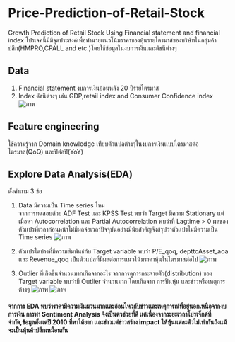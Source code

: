 # Price-Prediction-of-Retail-Stock
Growth Prediction of Retail Stock Using Financial statement and financial index
โปรเจคนี้มีมีจุดประสงค์เพื่อทำนายเเนวโน้มราคาของหุ้นรายไตรมาสของบริษัทในกลุ่มค้าปลีก(HMPRO,CPALL and etc.)โดยใช้ข้อมูลในงบการเงินเเละดัชนีต่างๆ

## Data
1. Financial statement งบการเงินย้อนหลัง 20 ปีรายไตรมาส
2. Index ดัชนีต่างๆ เช่น GDP,retail index and Consumer Confidence index
![ภาพ](https://github.com/juliee235/Growth-Prediction-of-Retail-Stock/assets/138569824/0f7cc7c9-96bb-4d7c-a26a-f5f28eb6be16)

## Feature engineering
ใช้ความรู้จาก Domain knowledge เทียบตัวเเปลต่างๆในงบการเงินเเบบไตรมาสต่อไตรมาส(QoQ) เเละปีต่อปี(YoY)

## Explore Data Analysis(EDA)
ตั้งคำถาม 3 ข้อ
1. Data มีความเป็น Time series ไหม\
   จากการทดสอบด้วย ADF Test เเละ KPSS Test พบว่า Target มีความ Stationary เเต่เมื่อหา Autocorrelation เเละ Partial Autocorrelation พบว่าที่ Lagtime > 0 ผลของตัวเเปรที่เวลาก่อนหน้าไม่มีผลจ่อเวลาปัจจุบันอย่างมีนัยสำคัญจึงสรุปว่าตัวเเปรไม่มีความเป็น Time series
   ![ภาพ](https://github.com/juliee235/Growth-Prediction-of-Retail-Stock/assets/138569824/7de69e93-8f4c-4549-b0ed-dfc1902a5e14)

2. ตัวเเปรใดบ้างที่มีความสัมพันธ์กับ Target variable
   พบว่า P/E_qoq, depttoAsset_aoa เเละ Revenue_qoq เป็นตัวเเปลที่มีผลต่อการเเนวโน้มราคาหุ้นในไตรมาสต่อไป
   ![ภาพ](https://github.com/juliee235/Growth-Prediction-of-Retail-Stock/assets/138569824/62c8d771-4022-42ac-bc25-388939e8628d)

3. Outlier ที่เกิดขึ้นจำนวนมากเกิดจากอะไร
   จากการดูการกระจายตัว(distribution) ของ Target variable พบว่ามี Outlier จำนวนมาก โดยเกิดจาก การปั่นหุ้น เเละข่าวหรือเหตุการต่างๆ
   ![ภาพ](https://github.com/juliee235/Growth-Prediction-of-Retail-Stock/assets/138569824/f597bac7-f6a1-4c66-a62a-ff912db1a271)
   ![ภาพ](https://github.com/juliee235/Growth-Prediction-of-Retail-Stock/assets/138569824/852bce91-2d28-4041-bd69-f6f637610500)

#### จากการ EDA พบว่าราคามีความผันผวนมากเเละอ่อนไหวกับข่าวเเละเหตุการณ์ที่อยู่นอกเหนือจากงบการเงิน การทำ Sentiment Analysis จึงเป็นต่วช่วยที่ดี เเต่เนื่องจากระยะเวลาโปรเจ็กต์ที่จำกัด,ข้อมูลตั้งเเต่ปี 2010 ที่หาได้ยาก เเละข่าวเเต่ข่าวสร้าง impact ให้หุ้นเเต่ละตัวไม่เท่ากันถึงเเม้จะเป็นหุ้นค้าปลีกเหมือนกัน

   
